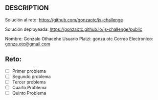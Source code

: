 ## DESCRIPTION

Solución al reto: https://github.com/gonzaotc/js-challenge 

Solución deployeada: https://gonzaotc.github.io/js-challenge/public

Nombre: Gonzalo Othacehe
Usuario Platzi: gonza.otc
Correo Electronico: gonza.otc@gmail.com

## Reto:

- [ ] Primer problema
- [ ] Segundo problema
- [ ] Tercer problema
- [ ] Cuarto Problema
- [ ] Quinto Problema
